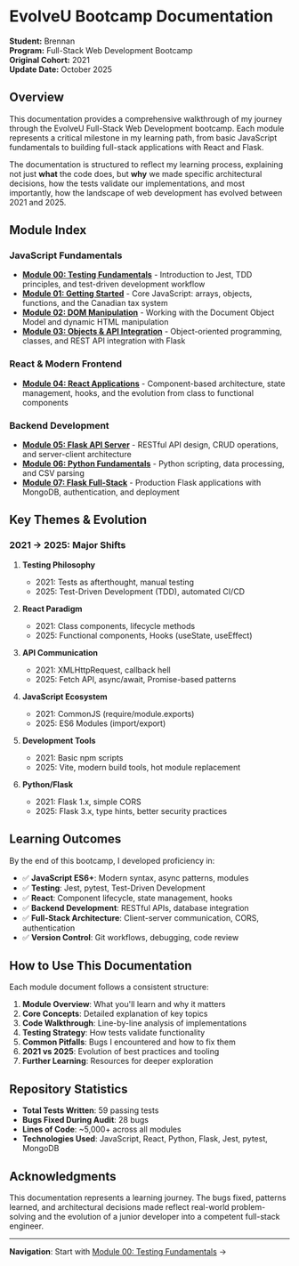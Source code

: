 # EvolveU Bootcamp Documentation

**Student:** Brennan  
**Program:** Full-Stack Web Development Bootcamp  
**Original Cohort:** 2021  
**Update Date:** October 2025  

## Overview

This documentation provides a comprehensive walkthrough of my journey through the EvolveU Full-Stack Web Development bootcamp. Each module represents a critical milestone in my learning path, from basic JavaScript fundamentals to building full-stack applications with React and Flask.

The documentation is structured to reflect my learning process, explaining not just **what** the code does, but **why** we made specific architectural decisions, how the tests validate our implementations, and most importantly, how the landscape of web development has evolved between 2021 and 2025.

## Module Index

### JavaScript Fundamentals
- **[Module 00: Testing Fundamentals](./00-testing.md)** - Introduction to Jest, TDD principles, and test-driven development workflow
- **[Module 01: Getting Started](./01-getting-started.md)** - Core JavaScript: arrays, objects, functions, and the Canadian tax system
- **[Module 02: DOM Manipulation](./02-dom.md)** - Working with the Document Object Model and dynamic HTML manipulation
- **[Module 03: Objects & API Integration](./03-objects.md)** - Object-oriented programming, classes, and REST API integration with Flask

### React & Modern Frontend
- **[Module 04: React Applications](./04-react.md)** - Component-based architecture, state management, hooks, and the evolution from class to functional components

### Backend Development
- **[Module 05: Flask API Server](./05-api.md)** - RESTful API design, CRUD operations, and server-client architecture
- **[Module 06: Python Fundamentals](./06-python.md)** - Python scripting, data processing, and CSV parsing
- **[Module 07: Flask Full-Stack](./07-flask.md)** - Production Flask applications with MongoDB, authentication, and deployment

## Key Themes & Evolution

### 2021 → 2025: Major Shifts

1. **Testing Philosophy**
   - 2021: Tests as afterthought, manual testing
   - 2025: Test-Driven Development (TDD), automated CI/CD

2. **React Paradigm**
   - 2021: Class components, lifecycle methods
   - 2025: Functional components, Hooks (useState, useEffect)

3. **API Communication**
   - 2021: XMLHttpRequest, callback hell
   - 2025: Fetch API, async/await, Promise-based patterns

4. **JavaScript Ecosystem**
   - 2021: CommonJS (require/module.exports)
   - 2025: ES6 Modules (import/export)

5. **Development Tools**
   - 2021: Basic npm scripts
   - 2025: Vite, modern build tools, hot module replacement

6. **Python/Flask**
   - 2021: Flask 1.x, simple CORS
   - 2025: Flask 3.x, type hints, better security practices

## Learning Outcomes

By the end of this bootcamp, I developed proficiency in:

- ✅ **JavaScript ES6+**: Modern syntax, async patterns, modules
- ✅ **Testing**: Jest, pytest, Test-Driven Development
- ✅ **React**: Component lifecycle, state management, hooks
- ✅ **Backend Development**: RESTful APIs, database integration
- ✅ **Full-Stack Architecture**: Client-server communication, CORS, authentication
- ✅ **Version Control**: Git workflows, debugging, code review

## How to Use This Documentation

Each module document follows a consistent structure:

1. **Module Overview**: What you'll learn and why it matters
2. **Core Concepts**: Detailed explanation of key topics
3. **Code Walkthrough**: Line-by-line analysis of implementations
4. **Testing Strategy**: How tests validate functionality
5. **Common Pitfalls**: Bugs I encountered and how to fix them
6. **2021 vs 2025**: Evolution of best practices and tooling
7. **Further Learning**: Resources for deeper exploration

## Repository Statistics

- **Total Tests Written**: 59 passing tests
- **Bugs Fixed During Audit**: 28 bugs
- **Lines of Code**: ~5,000+ across all modules
- **Technologies Used**: JavaScript, React, Python, Flask, Jest, pytest, MongoDB

## Acknowledgments

This documentation represents a learning journey. The bugs fixed, patterns learned, and architectural decisions made reflect real-world problem-solving and the evolution of a junior developer into a competent full-stack engineer.

---

**Navigation**: Start with [Module 00: Testing Fundamentals](./00-testing.md) →
